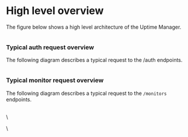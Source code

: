 # High level overview



The figure below shows a high level architecture of the Uptime Manager.

<figure><img src="../.gitbook/assets/Screenshot 2024-10-04 at 9.28.27 AM.png" alt=""><figcaption></figcaption></figure>

### Typical auth request overview

The following diagram describes a typical request to the /auth endpoints.

<figure><img src="../.gitbook/assets/Screenshot 2024-10-04 at 9.30.30 AM.png" alt=""><figcaption></figcaption></figure>

### Typical monitor request overview

The following diagram describes a typical request to the `/monitors` endpoints.





\
\


\
